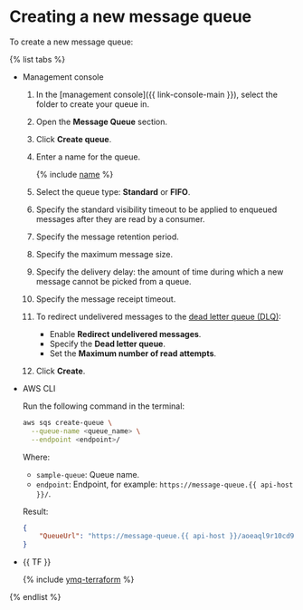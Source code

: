 # Creating a new message queue

To create a new message queue:

{% list tabs %}

- Management console

   1. In the [management console]({{ link-console-main }}), select the folder to create your queue in.
   1. Open the **Message Queue** section.
   1. Click **Create queue**.
   1. Enter a name for the queue.

      {% include [name](../../_includes/message-queue/ymq-name.md) %}

   1. Select the queue type: **Standard** or **FIFO**.
   1. Specify the standard visibility timeout to be applied to enqueued messages after they are read by a consumer.
   1. Specify the message retention period.
   1. Specify the maximum message size.
   1. Specify the delivery delay: the amount of time during which a new message cannot be picked from a queue.
   1. Specify the message receipt timeout.
   1. To redirect undelivered messages to the [dead letter queue (DLQ)](../concepts/dlq.md):
      * Enable **Redirect undelivered messages**.
      * Specify the **Dead letter queue**.
      * Set the **Maximum number of read attempts**.
   1. Click **Create**.

- AWS CLI

   Run the following command in the terminal:

   ```bash
   aws sqs create-queue \
     --queue-name <queue_name> \
     --endpoint <endpoint>/
   ```

   Where:

   * `sample-queue`: Queue name.
   * `endpoint`: Endpoint, for example: `https://message-queue.{{ api-host }}/`.

   Result:

   ```json
   {
       "QueueUrl": "https://message-queue.{{ api-host }}/aoeaql9r10cd9cfue7v6/000000000000002n034r/sample-queue"
   }
   ```

- {{ TF }}

   {% include [ymq-terraform](../_includes_service/mq-terraform.md) %}

{% endlist %}
